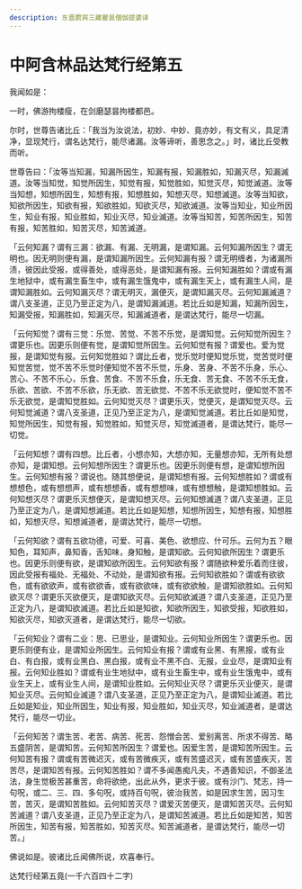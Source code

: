 ```yaml
---
description: 东晋罽宾三藏瞿昙僧伽提婆译
---
```


# 中阿含林品达梵行经第五

我闻如是：

一时，佛游拘楼瘦，在剑磨瑟昙拘楼都邑。

尔时，世尊告诸比丘：「我当为汝说法，初妙、中妙、竟亦妙，有文有义，具足清净，显现梵行，谓名达梵行，能尽诸漏。汝等谛听，善思念之。」时，诸比丘受教而听。

世尊告曰：「汝等当知漏，知漏所因生，知漏有报，知漏胜如，知漏灭尽，知漏滅道。汝等当知觉，知觉所因生，知觉有报，知觉胜如，知觉灭尽，知觉滅道。汝等当知想，知想所因生，知想有报，知想胜如，知想灭尽，知想滅道。汝等当知欲，知欲所因生，知欲有报，知欲胜如，知欲灭尽，知欲滅道。汝等当知业，知业所因生，知业有报，知业胜如，知业灭尽，知业滅道。汝等当知苦，知苦所因生，知苦有报，知苦胜如，知苦灭尽，知苦滅道。

「云何知漏？谓有三漏：欲漏、有漏、无明漏，是谓知漏。云何知漏所因生？谓无明也。因无明则便有漏，是谓知漏所因生。云何知漏有报？谓无明缠者，为诸漏所渍，彼因此受报，或得善处，或得恶处，是谓知漏有报。云何知漏胜如？谓或有漏生地狱中，或有漏生畜生中，或有漏生饿鬼中，或有漏生天上，或有漏生人间，是谓知漏胜如。云何知漏灭尽？谓无明灭，漏便灭，是谓知漏灭尽。云何知漏滅道？谓八支圣道，正见乃至正定为八，是谓知漏滅道。若比丘如是知漏，知漏所因生，知漏受报，知漏胜如，知漏灭尽，知漏滅道者，是谓达梵行，能尽一切漏。

「云何知觉？谓有三觉：乐觉、苦觉、不苦不乐觉，是谓知觉。云何知觉所因生？谓更乐也。因更乐则便有觉，是谓知觉所因生。云何知觉有报？谓爱也。爱为觉报，是谓知觉有报。云何知觉胜如？谓比丘者，觉乐觉时便知觉乐觉，觉苦觉时便知觉苦觉，觉不苦不乐觉时便知觉不苦不乐觉，乐身、苦身、不苦不乐身，乐心、苦心、不苦不乐心，乐食、苦食、不苦不乐食，乐无食、苦无食、不苦不乐无食，乐欲、苦欲、不苦不乐欲，乐无欲、苦无欲觉、不苦不乐无欲觉时，便知觉不苦不乐无欲觉，是谓知觉胜如。云何知觉灭尽？谓更乐灭，觉便灭，是谓知觉灭尽。云何知觉滅道？谓八支圣道，正见乃至正定为八，是谓知觉滅道。若比丘如是知觉，知觉所因生，知觉有报，知觉胜如，知觉灭尽，知觉滅道者，是谓达梵行，能尽一切觉。

「云何知想？谓有四想。比丘者，小想亦知，大想亦知，无量想亦知，无所有处想亦知，是谓知想。云何知想所因生？谓更乐也。因更乐则便有想，是谓知想所因生。云何知想有报？谓说也。随其想便说，是谓知想有报。云何知想胜如？谓或有想想色，或有想想声，或有想想香，或有想想味，或有想想触，是谓知想胜如。云何知想灭尽？谓更乐灭想便灭，是谓知想灭尽。云何知想滅道？谓八支圣道，正见乃至正定为八，是谓知想滅道。若比丘如是知想，知想所因生，知想有报，知想胜如，知想灭尽，知想滅道者，是谓达梵行，能尽一切想。

「云何知欲？谓有五欲功德，可爱、可喜、美色、欲想应、什可乐。云何为五？眼知色，耳知声，鼻知香，舌知味，身知触，是谓知欲。云何知欲所因生？谓更乐也。因更乐则便有欲，是谓知欲所因生。云何知欲有报？谓随欲种爱乐着而住彼，因此受报有福处、无福处、不动处，是谓知欲有报。云何知欲胜如？谓或有欲欲色，或有欲欲声，或有欲欲香，或有欲欲味，或有欲欲触，是谓知欲胜如。云何知欲灭尽？谓更乐灭欲便灭，是谓知欲灭尽。云何知欲滅道？谓八支圣道，正见乃至正定为八，是谓知欲滅道。若比丘如是知欲，知欲所因生，知欲受报，知欲胜如，知欲灭尽，知欲灭道者，是谓达梵行，能尽一切欲。

「云何知业？谓有二业：思、已思业，是谓知业。云何知业所因生？谓更乐也。因更乐则便有业，是谓知业所因生。云何知业有报？谓或有业黑、有黑报，或有业白、有白报，或有业黑白、黑白报，或有业不黑不白、无报，业业尽，是谓知业有报。云何知业胜如？谓或有业生地狱中，或有业生畜生中，或有业生饿鬼中，或有业生天上，或有业生人间，是谓知业胜如。云何知业灭尽？谓更乐灭业便灭，是谓知业灭尽。云何知业滅道？谓八支圣道，正见乃至正定为八，是谓知业滅道。若比丘如是知业，知业所因生，知业有报，知业胜如，知业灭尽，知业滅道者，是谓达梵行，能尽一切业。

「云何知苦？谓生苦、老苦、病苦、死苦、怨憎会苦、爱别离苦、所求不得苦、略五盛阴苦，是谓知苦。云何知苦所因生？谓爱也。因爱生苦，是谓知苦所因生。云何知苦有报？谓或有苦微迟灭，或有苦微疾灭，或有苦盛迟灭，或有苦盛疾灭，苦苦尽，是谓知苦有报。云何知苦胜如？谓不多闻愚痴凡夫，不遇善知识，不御圣法法，身生觉极苦甚重苦，命将欲绝，出此从外，更求于彼。或有沙门、梵志，持一句呪，或二、三、四、多句呪，或持百句呪，彼治我苦，如是因求生苦，因习生苦，苦灭，是谓知苦胜如。云何知苦灭尽？谓爱灭苦便灭，是谓知苦灭尽。云何知苦滅道？谓八支圣道，正见乃至正定为八，是谓知苦滅道。若比丘如是知苦，知苦所因生，知苦有报，知苦胜如，知苦灭尽。知苦滅道者，是谓达梵行，能尽一切苦。」

佛说如是。彼诸比丘闻佛所说，欢喜奉行。

达梵行经第五竟(一千六百四十二字)

